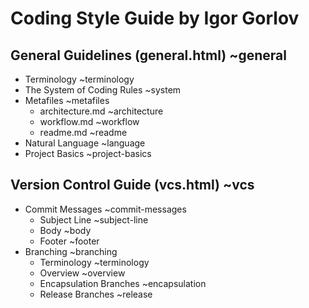 # Coding Style Guide by Igor Gorlov

## General Guidelines (general.html) ~general

* Terminology ~terminology
* The System of Coding Rules ~system
* Metafiles ~metafiles
  * architecture.md ~architecture
  * workflow.md ~workflow
  * readme.md ~readme
* Natural Language ~language
* Project Basics ~project-basics

## Version Control Guide (vcs.html) ~vcs

* Commit Messages ~commit-messages
  * Subject Line ~subject-line
  * Body ~body
  * Footer ~footer
* Branching ~branching
  * Terminology ~terminology
  * Overview ~overview
  * Encapsulation Branches ~encapsulation
  * Release Branches ~release
